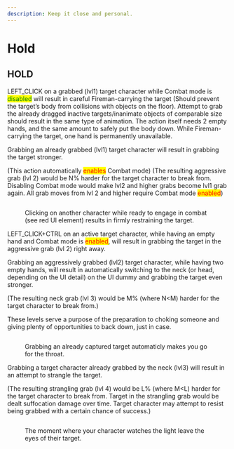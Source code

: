 ```yaml
---
description: Keep it close and personal.
---
```


# Hold

## **HOLD**

LEFT\_CLICK on a grabbed (lvl1) target character while Combat mode is <mark style="color:green;">disabled</mark> will result in careful Fireman-carrying the target (Should prevent the target’s body from collisions with objects on the floor). Attempt to grab the already dragged inactive targets/inanimate objects of comparable size should result in the same type of animation. The action itself needs 2 empty hands, and the same amount to safely put the body down. While Fireman-carrying the target, one hand is permanently unavailable.

Grabbing an already grabbed (lvl1) target character will result in grabbing the target stronger.

(This action automatically <mark style="color:red;">enables</mark> Combat mode) (The resulting aggressive grab (lvl 2) would be N% harder for the target character to break from. Disabling Combat mode would make lvl2 and higher grabs become lvl1 grab again. All grab moves from lvl 2 and higher require Combat mode <mark style="color:red;">enabled</mark>)

<figure><img src="https://lh3.googleusercontent.com/QJswI4MEC6PkfLF0i9XnCSXukWc1AzgM2BUe-U1orhmFS-Oa_8kQlEUcjbY575eLk1CN6Uuatgo55yJdsNc8Lyp0VncQV5RH1srMYVsuylYlUa4So5bENn6CRysymctHfVO3yFuOTJEOOvNLWNt4YQ" alt=""><figcaption><p>Clicking on another character while ready to engage in combat (see red UI element) results in firmly restraining the target.</p></figcaption></figure>

LEFT\_CLICK+CTRL on an active target character, while having an empty hand and Combat mode is <mark style="color:red;">enabled</mark>, will result in grabbing the target in the aggressive grab (lvl 2) right away.

Grabbing an aggressively grabbed (lvl2) target character, while having two empty hands, will result in automatically switching to the neck (or head, depending on the UI detail) on the UI dummy and grabbing the target even stronger.

(The resulting neck grab (lvl 3) would be M% (where N\<M) harder for the target character to break from.)

These levels serve a purpose of the preparation to choking someone and giving plenty of opportunities to back down, just in case.

<figure><img src="https://lh3.googleusercontent.com/wgXcBGYk2MMfd_9_q9igcVSgRvx2v-6yFwncHvJ-je-ybQRc13_GB2RUkg56biDTmSZ5I2KsNJDcXmKM5GLV-5HtFz6HKx-XTv6o-Jrsc-jiBkQkiJ-dlikcGYbiUvsI1TyvPwGZTGm0ltdIt6NlSw" alt=""><figcaption><p>Grabbing an already captured target automaticly makes you go for the throat.</p></figcaption></figure>

Grabbing a target character already grabbed by the neck (lvl3) will result in an attempt to strangle the target.

(The resulting strangling grab (lvl 4) would be L% (where M\<L) harder for the target character to break from. Target in the strangling grab would be dealt suffocation damage over time. Target character may attempt to resist being grabbed with a certain chance of success.)

<figure><img src="https://lh6.googleusercontent.com/7cD8AsV0lkGs7cCsxfRhcqxF0tpk3iJsBRAWqeux_KVjTPs-1I3cFIvJgLPWU-F2RtfCMzK4UhvbEZ--UDcVKNQHgA00IMH4y_ukkpFxsJG1gvqw8fv_QuX8Kjy2uLjyskuAxGvGb-HKA65tGvtQHQ" alt=""><figcaption><p>The moment where your character watches the light leave the eyes of their target.</p></figcaption></figure>
